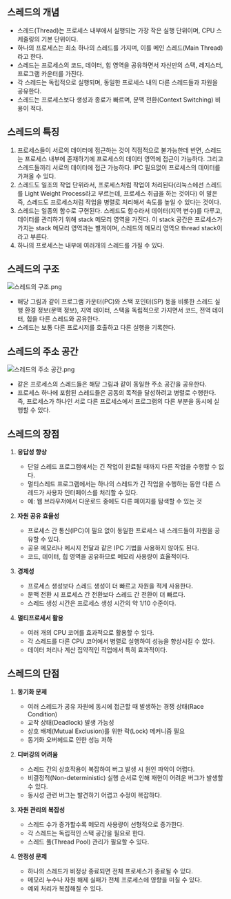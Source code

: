 ## 스레드의 개념
- 스레드(Thread)는 프로세스 내부에서 실행되는 가장 작은 실행 단위이며, CPU 스케줄링의 기본 단위이다.
- 하나의 프로세스는 최소 하나의 스레드를 가지며, 이를 메인 스레드(Main Thread)라고 한다.
- 스레드는 프로세스의 코드, 데이터, 힙 영역을 공유하면서 자신만의 스택, 레지스터, 프로그램 카운터를 가진다.
- 각 스레드는 독립적으로 실행되며, 동일한 프로세스 내의 다른 스레드들과 자원을 공유한다.
- 스레드는 프로세스보다 생성과 종료가 빠르며, 문맥 전환(Context Switching) 비용이 적다.

## 스레드의 특징 
1. 프로세스들이 서로의 데이터에 접근하는 것이 직접적으로 불가능한데 반면, 스레드는 프로세스 내부에 존재하기에 프로세스의 데이터 영역에 접근이 가능하다. 그리고 스레드들끼리 서로의 데이터에 접근 가능하다. IPC 필요없이 프로세스의 데이터를 가져올 수 있다.
2. 스레드도 일조의 작업 단위라서, 프로세스처럼 작업이 처리된다(리눅스에선 스레드를 Light Weight Process라고 부르는데, 프로세스 취급을 하는 것이다) 이 말은 즉, 스레드도 프로세스처럼 작업을 병렬로 처리해서 속도를 높일 수 있다는 것이다.
3. 스레드는 일종의 함수로 구현된다. 스레드도 함수라서 데이터(지역 변수)를 다루고, 데이터를 관리하기 위해 stack 메모리 영역을 가진다. 이 stack 공간은 프로세스가 가지는 stack 메모리 영역과는 별개이며, 스레드의 메모리 영역으 thread stack이라고 부른다.
4. 하나의 프로세스는 내부에 여러개의 스레드를 가질 수 있다.

## 스레드의 구조
![스레드의 구조.png](..%2F..%2F..%2Fetc%2Fimage%2FOS_IMAGE%2F%EC%8A%A4%EB%A0%88%EB%93%9C%EC%9D%98%20%EA%B5%AC%EC%A1%B0.png) 

- 해당 그림과 같이 프로그램 카운터(PC)와 스택 포인터(SP) 등을 비롯한 스레드 실행 환경 정보(문맥 정보), 지역 데이터, 스택을 독립적으로 가지면서 코드,
전역 데이터, 힙을 다른 스레드와 공유한다.
- 스레드는 보통 다른 프로시저를 호출하고 다른 실행을 기록한다.

## 스레드의 주소 공간
![스레드의 주소 공간.png](..%2F..%2F..%2Fetc%2Fimage%2FOS_IMAGE%2F%EC%8A%A4%EB%A0%88%EB%93%9C%EC%9D%98%20%EC%A3%BC%EC%86%8C%20%EA%B3%B5%EA%B0%84.png) 

- 같은 프로세스의 스레드들은 해당 그림과 같이 동일한 주소 공간을 공유한다.
- 프로세스 하나에 포함된 스레드들은 공동의 목적을 달성하려고 병렬로 수행한다. 즉, 프로세스가 하나인 서로 다른 프로세스에서 프로그램의 다른 부분을 동시에 실행할 수 있다.

## 스레드의 장점 
1. **응답성 향상**
   - 단일 스레드 프로그램에서는 긴 작업이 완료될 때까지 다른 작업을 수행할 수 없다.
   - 멀티스레드 프로그램에서는 하나의 스레드가 긴 작업을 수행하는 동안 다른 스레드가 사용자 인터페이스를 처리할 수 있다.
   - 예: 웹 브라우저에서 다운로드 중에도 다른 페이지를 탐색할 수 있는 것

2. **자원 공유 효율성**
   - 프로세스 간 통신(IPC)이 필요 없이 동일한 프로세스 내 스레드들이 자원을 공유할 수 있다.
   - 공유 메모리나 메시지 전달과 같은 IPC 기법을 사용하지 않아도 된다.
   - 코드, 데이터, 힙 영역을 공유하므로 메모리 사용량이 효율적이다.

3. **경제성**
   - 프로세스 생성보다 스레드 생성이 더 빠르고 자원을 적게 사용한다.
   - 문맥 전환 시 프로세스 간 전환보다 스레드 간 전환이 더 빠르다.
   - 스레드 생성 시간은 프로세스 생성 시간의 약 1/10 수준이다.

4. **멀티프로세서 활용**
   - 여러 개의 CPU 코어를 효과적으로 활용할 수 있다.
   - 각 스레드를 다른 CPU 코어에서 병렬로 실행하여 성능을 향상시킬 수 있다.
   - 데이터 처리나 계산 집약적인 작업에서 특히 효과적이다.

## 스레드의 단점
1. **동기화 문제**
   - 여러 스레드가 공유 자원에 동시에 접근할 때 발생하는 경쟁 상태(Race Condition)
   - 교착 상태(Deadlock) 발생 가능성
   - 상호 배제(Mutual Exclusion)를 위한 락(Lock) 메커니즘 필요
   - 동기화 오버헤드로 인한 성능 저하

2. **디버깅의 어려움**
   - 스레드 간의 상호작용이 복잡하여 버그 발생 시 원인 파악이 어렵다.
   - 비결정적(Non-deterministic) 실행 순서로 인해 재현이 어려운 버그가 발생할 수 있다.
   - 동시성 관련 버그는 발견하기 어렵고 수정이 복잡하다.

3. **자원 관리의 복잡성**
   - 스레드 수가 증가할수록 메모리 사용량이 선형적으로 증가한다.
   - 각 스레드는 독립적인 스택 공간을 필요로 한다.
   - 스레드 풀(Thread Pool) 관리가 필요할 수 있다.

4. **안정성 문제**
   - 하나의 스레드가 비정상 종료되면 전체 프로세스가 종료될 수 있다.
   - 메모리 누수나 자원 해제 실패가 전체 프로세스에 영향을 미칠 수 있다.
   - 예외 처리가 복잡해질 수 있다.

